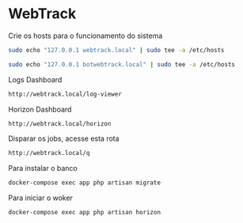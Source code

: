 # WebTrack

Crie os hosts para o funcionamento do sistema

```sh
sudo echo "127.0.0.1 webtrack.local" | sudo tee -a /etc/hosts
```
 ```sh
 sudo echo "127.0.0.1 botwebtrack.local" | sudo tee -a /etc/hosts
 ```

Logs Dashboard
 ```sh
http://webtrack.local/log-viewer 
```
Horizon Dashboard
 ```sh
http://webtrack.local/horizon
```

Disparar os jobs, acesse esta rota
 ```sh
http://webtrack.local/q
```

Para instalar o banco
 ```sh
docker-compose exec app php artisan migrate
```

Para iniciar o woker
 ```sh
docker-compose exec app php artisan horizon
```



